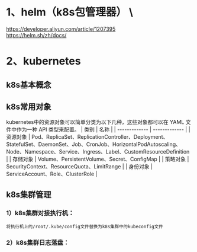 # 1、helm（k8s包管理器） \
https://developer.aliyun.com/article/1207395 \
https://helm.sh/zh/docs/

# 2、kubernetes
## k8s基本概念

## k8s常用对象
kubernetes中的资源对象可以简单分类为以下几种，这些对象都可以在 YAML 文件中作为一种 API 类型来配置。
| 类别 | 名称 |
| ------------- | ------------- |
| 资源对象 | Pod、ReplicaSet、ReplicationController、Deployment、StatefulSet、DaemonSet、Job、CronJob、HorizontalPodAutoscaling、Node、Namespace、Service、Ingress、Label、CustomResourceDefinition |
| 存储对象 | Volume、PersistentVolume、Secret、ConfigMap |
| 策略对象 | SecurityContext、ResourceQuota、LimitRange |
| 身份对象 | ServiceAccount、Role、ClusterRole |

## k8s集群管理
  ### 1）k8s集群对接执行机：
    将执行机上的/root/.kube/config文件替换为k8s集群中的kubeconfig文件
  ### 2）k8s集群日志落盘：
